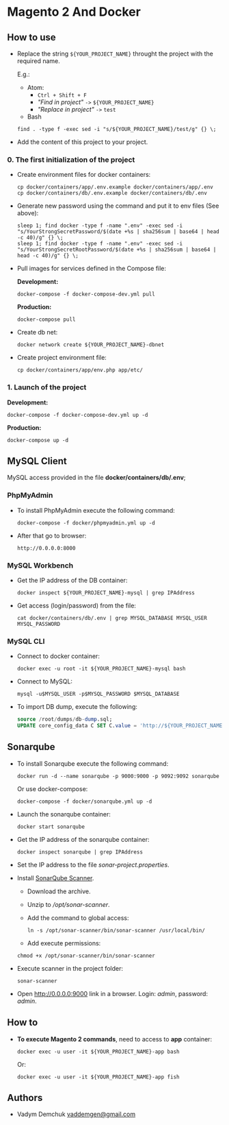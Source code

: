 # Magento 2 And Docker

## How to use
- Replace the string `${YOUR_PROJECT_NAME}` throught the project with the required name.

  E.g.:
    - Atom:
        - `Ctrl + Shift + F`
        - _"Find in project"_ `->` `${YOUR_PROJECT_NAME}`
        - _"Replace in project"_ `->` `test`
    - Bash
    ```shell
    find . -type f -exec sed -i "s/${YOUR_PROJECT_NAME}/test/g" {} \;
    ```
- Add the content of this project to your project.

### 0. The first initialization of the project

- Create environment files for docker containers:

  ```shell
  cp docker/containers/app/.env.example docker/containers/app/.env
  cp docker/containers/db/.env.example docker/containers/db/.env
  ```

- Generate new password using the command and put it to env files (See above):

  ```shell
  sleep 1; find docker -type f -name ".env" -exec sed -i "s/YourStrongSecretPassword/$(date +%s | sha256sum | base64 | head -c 40)/g" {} \;
  sleep 1; find docker -type f -name ".env" -exec sed -i "s/YourStrongSecretRootPassword/$(date +%s | sha256sum | base64 | head -c 40)/g" {} \;
  ```

- Pull images for services defined in the Compose file:

  **Development:**

  ```shell
  docker-compose -f docker-compose-dev.yml pull
  ```

  **Production:**

  ```shell
  docker-compose pull
  ```

- Create db net:

  ```shell
  docker network create ${YOUR_PROJECT_NAME}-dbnet
  ```

- Create project environment file:

  ```shell
  cp docker/containers/app/env.php app/etc/
  ```

### 1. Launch of the project

**Development:**

```shell
docker-compose -f docker-compose-dev.yml up -d
```

**Production:**

```shell
docker-compose up -d
```

## MySQL Client

MySQL access provided in the file **docker/containers/db/.env**;

### PhpMyAdmin

- To install PhpMyAdmin execute the following command:

  ```shell
  docker-compose -f docker/phpmyadmin.yml up -d
  ```

- After that go to browser:

  ```
  http://0.0.0.0:8000
  ```

### MySQL Workbench

- Get the IP address of the DB container:

  ```shell
  docker inspect ${YOUR_PROJECT_NAME}-mysql | grep IPAddress
  ```

- Get access (login/password) from the file:

  ```shell
  cat docker/containers/db/.env | grep MYSQL_DATABASE MYSQL_USER MYSQL_PASSWORD
  ```
### MySQL CLI

- Connect to docker container:

  ```shell
  docker exec -u root -it ${YOUR_PROJECT_NAME}-mysql bash
  ```

- Connect to MySQL:

  ```shell
  mysql -u$MYSQL_USER -p$MYSQL_PASSWORD $MYSQL_DATABASE
  ```

- To import DB dump, execute the following:

  ```sql
  source /root/dumps/db-dump.sql;
  UPDATE core_config_data C SET C.value = 'http://${YOUR_PROJECT_NAME}-local.com/' WHERE C.path IN ('web/secure/base_url' , 'web/unsecure/base_url');
  ```

## Sonarqube

- To install Sonarqube execute the following command:

  ```shell
  docker run -d --name sonarqube -p 9000:9000 -p 9092:9092 sonarqube
  ```

    Or use docker-compose:

  ```shell
  docker-compose -f docker/sonarqube.yml up -d
  ```

- Launch the sonarqube container:

  ```shell
  docker start sonarqube
  ```

- Get the IP address of the sonarqube container:

  ```shell
  docker inspect sonarqube | grep IPAddress
  ```

- Set the IP address to the file _sonar-project.properties_.

- Install [SonarQube Scanner](https://docs.sonarqube.org/display/SCAN/Analyzing+with+SonarQube+Scanner).

    * Download the archive.
    * Unzip to _/opt/sonar-scanner_.
    * Add the command to global access:

      ```shell
      ln -s /opt/sonar-scanner/bin/sonar-scanner /usr/local/bin/
      ```

    * Add execute permissions:

    ```shell
    chmod +x /opt/sonar-scanner/bin/sonar-scanner
    ```

- Execute scanner in the project folder:

  ```shell
  sonar-scanner
  ```

- Open http://0.0.0.0:9000 link in a browser. Login: _admin_, password: _admin_.

## **How to**

- **To execute Magento 2 commands**, need to access to **app** container:

  ```shell
  docker exec -u user -it ${YOUR_PROJECT_NAME}-app bash
  ```

    Or:

  ```shell
  docker exec -u user -it ${YOUR_PROJECT_NAME}-app fish
  ```

## Authors

- Vadym Demchuk <vaddemgen@gmail.com>
